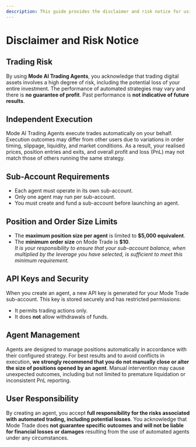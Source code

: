 ```yaml
---
description: This guide provides the disclaimer and risk notice for using Mode AI Trading Agents.
---
```


# Disclaimer and Risk Notice

## Trading Risk

By using **Mode AI Trading Agents**, you acknowledge that trading digital assets involves a high degree of risk, including the potential loss of your entire investment. The performance of automated strategies may vary and there is **no guarantee of profit**. Past performance is **not indicative of future results**.

## Independent Execution

Mode AI Trading Agents execute trades automatically on your behalf. Execution outcomes may differ from other users due to variations in order timing, slippage, liquidity, and market conditions. As a result, your realised prices, position entries and exits, and overall profit and loss (PnL) may not match those of others running the same strategy.

## Sub-Account Requirements

- Each agent must operate in its own sub-account.
- Only one agent may run per sub-account.
- You must create and fund a sub-account before launching an agent.

## Position and Order Size Limits

- The **maximum position size per agent** is limited to **$5,000 equivalent**.
- The **minimum order size** on Mode Trade is **$10**.  
  _It is your responsibility to ensure that your sub-account balance, when multiplied by the leverage you have selected, is sufficient to meet this minimum requirement._

## API Keys and Security

When you create an agent, a new API key is generated for your Mode Trade sub-account. This key is stored securely and has restricted permissions:

- It permits trading actions only.
- It does **not** allow withdrawals of funds.

## Agent Management

Agents are designed to manage positions automatically in accordance with their configured strategy. For best results and to avoid conflicts in execution, **we strongly recommend that you do not manually close or alter the size of positions opened by an agent**. Manual intervention may cause unexpected outcomes, including but not limited to premature liquidation or inconsistent PnL reporting.

## User Responsibility

By creating an agent, you accept **full responsibility for the risks associated with automated trading, including potential losses**. You acknowledge that Mode Trade does **not guarantee specific outcomes and will not be liable for financial losses or damages** resulting from the use of automated agents under any circumstances.
